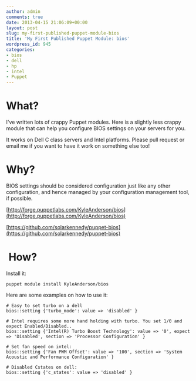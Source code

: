 ```yaml
---
author: admin
comments: true
date: 2013-04-15 21:06:09+00:00
layout: post
slug: my-first-published-puppet-module-bios
title: 'My First Published Puppet Module: bios'
wordpress_id: 945
categories:
- bios
- dell
- hp
- intel
- Puppet
---
```


# What?


I've written lots of crappy Puppet modules. Here is a slightly less crappy module that can help you configure BIOS settings on your servers for you.

It works on Dell C class servers and Intel platforms. Please pull request or email me if you want to have it work on something else too!


# Why?


BIOS settings should be considered configuration just like any other configuration, and hence managed by your configuration management tool, if possible.

[http://forge.puppetlabs.com/KyleAnderson/bios](http://forge.puppetlabs.com/KyleAnderson/bios)

[https://github.com/solarkennedy/puppet-bios](https://github.com/solarkennedy/puppet-bios)


#  How?


Install it:

    
    puppet module install KyleAnderson/bios


Here are some examples on how to use it:

    
    # Easy to set turbo on a dell 
    bios::setting {'turbo_mode': value => 'disabled' } 
    
    # Intel requires some more hand holding with turbo. You set 1/0 and expect Enabled/Disabled.. 
    bios::setting {'Intel(R) Turbo Boost Technology': value => '0', expect => 'Disabled', section => 'Processor Configuration' }
    
    # Set fan speed on intel: 
    bios::setting {'Fan PWM Offset': value => '100', section => 'System Acoustic and Performance Configuration' }
    
    # Disabled Cstates on dell:
    bios::setting {'c_states': value => 'disabled' }
